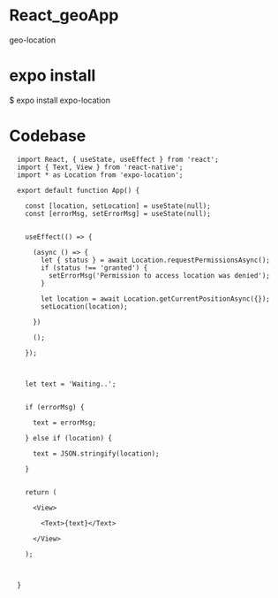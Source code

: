 # React_geoApp
geo-location 

# expo install

   $ expo install expo-location
   
   
# Codebase

      import React, { useState, useEffect } from 'react';
      import { Text, View } from 'react-native';
      import * as Location from 'expo-location';

      export default function App() {

        const [location, setLocation] = useState(null);
        const [errorMsg, setErrorMsg] = useState(null);
        

        useEffect(() => {
        
          (async () => {
            let { status } = await Location.requestPermissionsAsync();
            if (status !== 'granted') {
              setErrorMsg('Permission to access location was denied');
            }

            let location = await Location.getCurrentPositionAsync({});
            setLocation(location);
            
          })
          
          ();
          
        });
        
        

        let text = 'Waiting..';
        
        
        if (errorMsg) {
        
          text = errorMsg;
          
        } else if (location) {
        
          text = JSON.stringify(location);
          
        }
        

        return (
        
          <View>
          
            <Text>{text}</Text>
            
          </View>
          
        );
        
        

      }



